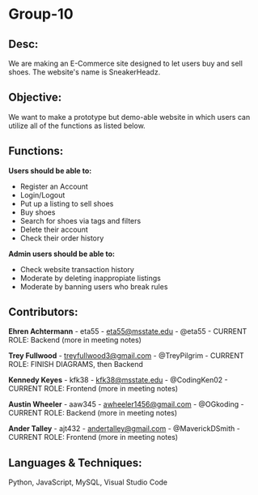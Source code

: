 # Group-10

## Desc:

We are making an E-Commerce site designed to let users buy and sell shoes. The website's name is SneakerHeadz.

## Objective:

We want to make a prototype but demo-able website in which users can utilize all of the functions as listed below.

## Functions:

**Users should be able to:**

* Register an Account
* Login/Logout
* Put up a listing to sell shoes
* Buy shoes
* Search for shoes via tags and filters
* Delete their account
* Check their order history

**Admin users should be able to:**

* Check website transaction history
* Moderate by deleting inappropiate listings
* Moderate by banning users who break rules

## Contributors:

**Ehren Achtermann** - eta55 - eta55@msstate.edu - @eta55 - CURRENT ROLE: Backend (more in meeting notes)

**Trey Fullwood** - treyfullwood3@gmail.com - @TreyPilgrim - CURRENT ROLE: FINISH DIAGRAMS, then Backend

**Kennedy Keyes** - kfk38 - kfk38@msstate.edu - @CodingKen02 - CURRENT ROLE: Frontend (more in meeting notes)

**Austin Wheeler** - aaw345 - awheeler1456@gmail.com - @OGkoding - CURRENT ROLE: Backend (more in meeting notes)

**Ander Talley** - ajt432 - andertalley@gmail.com - @MaverickDSmith - CURRENT ROLE: Frontend (more in meeting notes)

  
## Languages & Techniques:

Python, JavaScript, MySQL, Visual Studio Code
